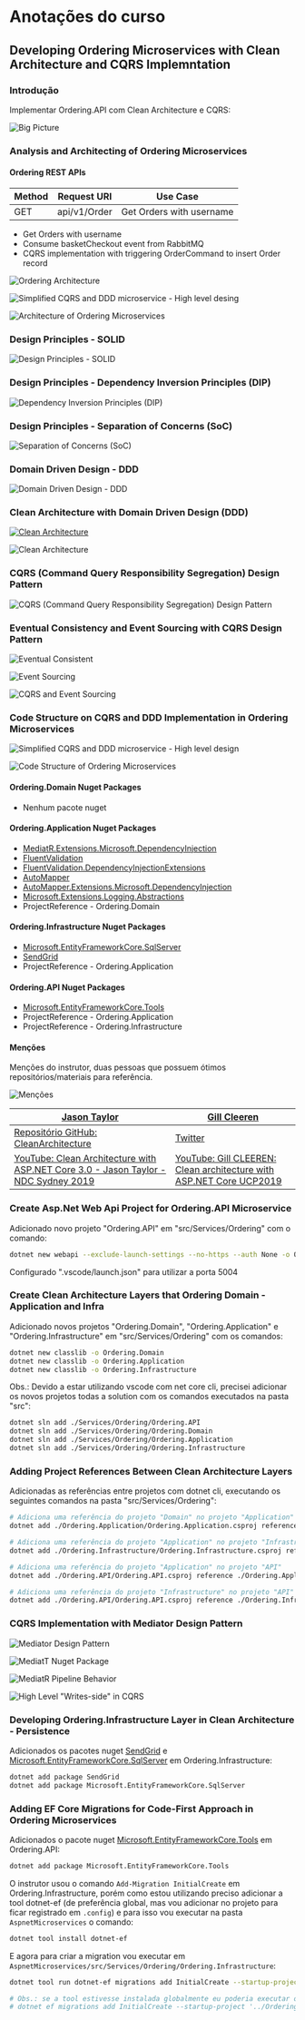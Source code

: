 # Anotações do curso

## Developing Ordering Microservices with Clean Architecture and CQRS Implemntation

### Introdução

Implementar Ordering.API com Clean Architecture e CQRS:

![Big Picture](images/big-picture.png)

### Analysis and Architecting of Ordering Microservices

#### Ordering REST APIs

| Method | Request URI  | Use Case                 |
|--------|--------------|--------------------------|
| GET    | api/v1/Order | Get Orders with username |

- Get Orders with username
- Consume basketCheckout event from RabbitMQ
- CQRS implementation with triggering OrderCommand to insert Order record

![Ordering Architecture](images/ordering-architecture.png)

![Simplified CQRS and DDD microservice - High level desing](images/simplified-cqrs-and-ddd-microservice-high-level-design.png)

![Architecture of Ordering Microservices](images/architecture-of-ordering-microservices.png)

### Design Principles - SOLID

![Design Principles - SOLID](images/design-principles-solid.png)

### Design Principles - Dependency Inversion Principles (DIP)

![Dependency Inversion Principles (DIP)](images/dependency-inversion-principles-dip.png)

### Design Principles - Separation of Concerns (SoC)

![Separation of Concerns (SoC)](images/separation-of-concerns-soc.png)

### Domain Driven Design - DDD

![Domain Driven Design - DDD](images/domain-driven-design-ddd.png)

### Clean Architecture with Domain Driven Design (DDD)

[![Clean Architecture](images/clean-architecture.png)](https://medium.com/software-alchemy/a-brief-intro-to-clean-architecture-clean-ddd-and-cqrs-23243c3f31b3)

![Clean Architecture](images/clean-architecture-2.png)

### CQRS (Command Query Responsibility Segregation) Design Pattern

![CQRS (Command Query Responsibility Segregation) Design Pattern](images/cqrs-command-query-responsibility-segregation-design-pattern.png)

### Eventual Consistency and Event Sourcing with CQRS Design Pattern

![Eventual Consistent](images/eventual-consistent.png)

![Event Sourcing](images/event-sourcing.png)

![CQRS and Event Sourcing](images/cqrs-and-event-sourcing.png)

### Code Structure on CQRS and DDD Implementation in Ordering Microservices

![Simplified CQRS and DDD microservice - High level design](images/simplified-cqrs-and-ddd-microservice-high-level-design.png)

![Code Structure of Ordering Microservices](images/code-structure-of-ordering-microservices.png)

#### Ordering.Domain Nuget Packages

- Nenhum pacote nuget

#### Ordering.Application Nuget Packages

- [MediatR.Extensions.Microsoft.DependencyInjection](https://www.nuget.org/packages/MediatR.Extensions.Microsoft.DependencyInjection/)
- [FluentValidation](https://www.nuget.org/packages/fluentvalidation)
- [FluentValidation.DependencyInjectionExtensions](https://www.nuget.org/packages/fluentvalidation.dependencyinjectionextensions/)
- [AutoMapper](https://www.nuget.org/packages/AutoMapper/)
- [AutoMapper.Extensions.Microsoft.DependencyInjection](https://www.nuget.org/packages/AutoMapper.Extensions.Microsoft.DependencyInjection/)
- [Microsoft.Extensions.Logging.Abstractions](https://www.nuget.org/packages/Microsoft.Extensions.Logging.Abstractions/)
- ProjectReference - Ordering.Domain

#### Ordering.Infrastructure Nuget Packages

- [Microsoft.EntityFrameworkCore.SqlServer](https://www.nuget.org/packages/Microsoft.EntityFrameworkCore.SqlServer/)
- [SendGrid](https://www.nuget.org/packages/sendgrid/)
- ProjectReference - Ordering.Application

#### Ordering.API Nuget Packages

- [Microsoft.EntityFrameworkCore.Tools](https://www.nuget.org/packages/Microsoft.EntityFrameworkCore.Tools)
- ProjectReference - Ordering.Application
- ProjectReference - Ordering.Infrastructure

#### Menções

Menções do instrutor, duas pessoas que possuem ótimos repositórios/materiais para referência.

![Menções](images/mencoes.png)

| [Jason Taylor](https://github.com/jasontaylordev)                                                                  | [Gill Cleeren](https://github.com/GillCleeren)                                                      |
|--------------------------------------------------------------------------------------------------------------------|-----------------------------------------------------------------------------------------------------|
| [Repositório GitHub: CleanArchitecture](https://github.com/jasontaylordev/CleanArchitecture)                       | [Twitter](https://twitter.com/gillcleeren/)                                                         |
| [YouTube: Clean Architecture with ASP.NET Core 3.0 - Jason Taylor - NDC Sydney 2019](https://youtu.be/5OtUm1BLmG0) | [YouTube: Gill CLEEREN: Clean architecture with ASP.NET Core UCP2019](https://youtu.be/BxtHt7tsX-c) |

### Create Asp.Net Web Api Project for Ordering.API Microservice

Adicionado novo projeto "Ordering.API" em "src/Services/Ordering" com o comando:

```bash
dotnet new webapi --exclude-launch-settings --no-https --auth None -o Ordering.API
```

Configurado ".vscode/launch.json" para utilizar a porta 5004

### Create Clean Architecture Layers that Ordering Domain - Application and Infra

Adicionado novos projetos "Ordering.Domain", "Ordering.Application" e "Ordering.Infrastructure" em "src/Services/Ordering" com os comandos:

```bash
dotnet new classlib -o Ordering.Domain
dotnet new classlib -o Ordering.Application
dotnet new classlib -o Ordering.Infrastructure
```

Obs.: Devido a estar utilizando vscode com net core cli, precisei adicionar os novos projetos todas a solution com os comandos executados na pasta "src":

```bash
dotnet sln add ./Services/Ordering/Ordering.API
dotnet sln add ./Services/Ordering/Ordering.Domain
dotnet sln add ./Services/Ordering/Ordering.Application
dotnet sln add ./Services/Ordering/Ordering.Infrastructure
```

### Adding Project References Between Clean Architecture Layers

Adicionadas as referências entre projetos com dotnet cli, executando os seguintes comandos na pasta "src/Services/Ordering":

```bash
# Adiciona uma referência do projeto "Domain" no projeto "Application"
dotnet add ./Ordering.Application/Ordering.Application.csproj reference ./Ordering.Domain/Ordering.Domain.csproj

# Adiciona uma referência do projeto "Application" no projeto "Infrastructure"
dotnet add ./Ordering.Infrastructure/Ordering.Infrastructure.csproj reference ./Ordering.Application/Ordering.Application.csproj

# Adiciona uma referência do projeto "Application" no projeto "API"
dotnet add ./Ordering.API/Ordering.API.csproj reference ./Ordering.Application/Ordering.Application.csproj

# Adiciona uma referência do projeto "Infrastructure" no projeto "API"
dotnet add ./Ordering.API/Ordering.API.csproj reference ./Ordering.Infrastructure/Ordering.Infrastructure.csproj
```

### CQRS Implementation with Mediator Design Pattern

![Mediator Design Pattern](images/mediator-design-pattern.png)

![MediatT Nuget Package](images/mediatr-nuget-package.png)

![MediatR Pipeline Behavior](images/mediatr-pipeline-behavior.png)

![High Level "Writes-side" in CQRS](images/high-level-writes-side-in-cqrs.png)

### Developing Ordering.Infrastructure Layer in Clean Architecture - Persistence

Adicionados os pacotes nuget [SendGrid](https://www.nuget.org/packages/sendgrid/) e [Microsoft.EntityFrameworkCore.SqlServer](https://www.nuget.org/packages/Microsoft.EntityFrameworkCore.SqlServer/) em Ordering.Infrastructure:

```bash
dotnet add package SendGrid
dotnet add package Microsoft.EntityFrameworkCore.SqlServer
```

### Adding EF Core Migrations for Code-First Approach in Ordering Microservices

Adicionados o pacote nuget [Microsoft.EntityFrameworkCore.Tools](https://www.nuget.org/packages/Microsoft.EntityFrameworkCore.Tools) em Ordering.API:

```bash
dotnet add package Microsoft.EntityFrameworkCore.Tools
```

O instrutor usou o comando  `Add-Migration InitialCreate` em Ordering.Infrastructure, porém como estou utilizando preciso adicionar a tool dotnet-ef (de preferência global, mas vou adicionar no projeto para ficar registrado em `.config`) e para isso vou executar na pasta `AspnetMicroservices` o comando:

```bash
dotnet tool install dotnet-ef
```

E agora para criar a migration vou executar em `AspnetMicroservices/src/Services/Ordering/Ordering.Infrastructure`:

```bash
dotnet tool run dotnet-ef migrations add InitialCreate --startup-project '../Ordering.API/Ordering.API.csproj'

# Obs.: se a tool estivesse instalada globalmente eu poderia executar o seguinte comando (um pouco menor)
# dotnet ef migrations add InitialCreate --startup-project '../Ordering.API/Ordering.API.csproj'
```
